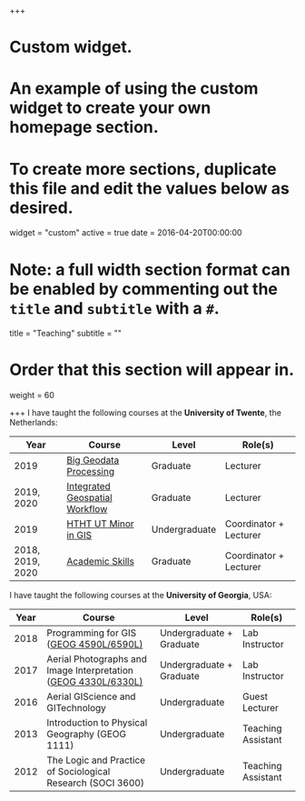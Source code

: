 +++
# Custom widget.
# An example of using the custom widget to create your own homepage section.
# To create more sections, duplicate this file and edit the values below as desired.
widget = "custom"
active = true
date = 2016-04-20T00:00:00

# Note: a full width section format can be enabled by commenting out the `title` and `subtitle` with a `#`.
title = "Teaching"
subtitle = ""

# Order that this section will appear in.
weight = 60



+++
I have taught the following courses at the **University of Twente**, the Netherlands:

Year|Course|Level|Role(s)|
----|------|-----|-------|
2019|[Big Geodata Processing](https://www.itc.nl/education/studyfinder/big-geodata-processing/)|Graduate|Lecturer
2019, 2020|[Integrated Geospatial Workflow](http://studyguide.itc.utwente.nl/m-geo/all-courses/201800301/integrated-geospatial-workflows)|Graduate|Lecturer
2019|[HTHT UT Minor in GIS](https://www.utwente.nl/onderwijs/keuzeruimte/minor/uploads/htht/brochure-htht-gis.pdf)|Undergraduate|Coordinator + Lecturer
2018, 2019, 2020|[Academic Skills](http://studyguide.itc.utwente.nl/m-geo/all-courses/201800271/academic-skills)|Graduate|Coordinator + Lecturer


I have taught the following courses at the **University of Georgia**, USA:

Year|Course|Level|Role(s)|
----|------|-----|-------|
2018|Programming for GIS ([GEOG 4590L/6590L)](http://bulletin.uga.edu/link.aspx?cid=GEOG4590-4590L/6590-6590L)|Undergraduate + Graduate|Lab Instructor
2017|Aerial Photographs and Image Interpretation ([GEOG 4330L/6330L)](http://geography.uga.edu/courses/content/geog-44304430l)|Undergraduate + Graduate|Lab Instructor
2016|Aerial GIScience and GITechnology|Undergraduate|Guest Lecturer
2013|Introduction to Physical Geography (GEOG 1111)|Undergraduate|Teaching Assistant
2012|The Logic and Practice of Sociological Research (SOCI 3600)|Undergraduate|Teaching Assistant